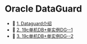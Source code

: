 # Oracle DataGuard

* 📄 [1. Dataguard介绍](siyuan://blocks/20231110105237-nvvzb3i)
* 📄 [2. 19c单机DB+单实例DG--1](siyuan://blocks/20231110105237-iwop2dy)
* 📄 [3. 19c单机DB+单实例DG--2](siyuan://blocks/20231110105237-2dg3i74)

‍
